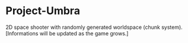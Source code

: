 # Project-Umbra


2D space shooter with randomly generated worldspace (chunk system). &nbsp;
[Informations will be updated as the game grows.]
